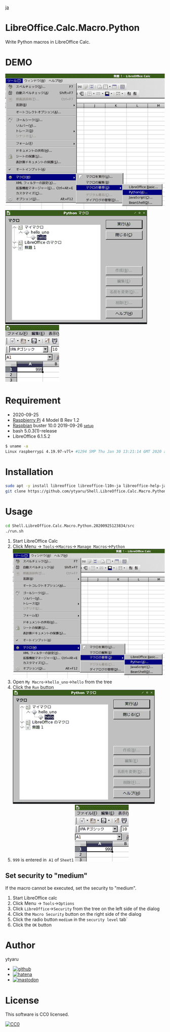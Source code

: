 [ja](./README.ja.md)

# LibreOffice.Calc.Macro.Python

Write Python macros in LibreOffice Calc.

# DEMO

![demo](https://github.com/ytyaru/Shell.LibreOffice.Calc.Macro.Python.20200925123834/blob/master/doc/run0.png?raw=true)  
![demo](https://github.com/ytyaru/Shell.LibreOffice.Calc.Macro.Python.20200925123834/blob/master/doc/run1.png?raw=true)  
![demo](https://github.com/ytyaru/Shell.LibreOffice.Calc.Macro.Python.20200925123834/blob/master/doc/run2.png?raw=true)  

# Requirement

* <time datetime="2020-09-25T12:38:20+0900">2020-09-25</time>
* [Raspbierry Pi](https://ja.wikipedia.org/wiki/Raspberry_Pi) 4 Model B Rev 1.2
* [Raspbian](https://ja.wikipedia.org/wiki/Raspbian) buster 10.0 2019-09-26 <small>[setup](http://ytyaru.hatenablog.com/entry/2019/12/25/222222)</small>
* bash 5.0.3(1)-release
* LibreOffice 6.1.5.2

```sh
$ uname -a
Linux raspberrypi 4.19.97-v7l+ #1294 SMP Thu Jan 30 13:21:14 GMT 2020 armv7l GNU/Linux
```

# Installation

```sh
sudo apt -y install libreoffice libreoffice-l10n-ja libreoffice-help-ja
git clone https://github.com/ytyaru/Shell.LibreOffice.Calc.Macro.Python.20200925123834
```

# Usage

```sh
cd Shell.LibreOffice.Calc.Macro.Python.20200925123834/src
./run.sh
```

1. Start LibreOffice Calc
2. Click Menu → `Tools`→`Macros`→ `Manage Macros`→`Python`
![demo](https://github.com/ytyaru/Shell.LibreOffice.Calc.Macro.Python.20200925123834/blob/master/doc/run0.png?raw=true)
3. Open `My Macro`→`hello_uno`→`hello` from the tree
4. Click the `Run` button
![demo](https://github.com/ytyaru/Shell.LibreOffice.Calc.Macro.Python.20200925123834/blob/master/doc/run1.png?raw=true)
5. `999` is entered in` A1` of `Sheet1`
![demo](https://github.com/ytyaru/Shell.LibreOffice.Calc.Macro.Python.20200925123834/blob/master/doc/run2.png?raw=true)

## Set security to "medium"

If the macro cannot be executed, set the security to "medium".

1. Start LibreOffice calc
2. Click Menu → `Tools`→`Options`
3. Click `LibreOffice`→`Security` from the tree on the left side of the dialog
4. Click the `Macro Security` button on the right side of the dialog
5. Click the radio button `medium` in the `security level` tab`
6. Click the `OK` button

# Author

ytyaru

* [![github](http://www.google.com/s2/favicons?domain=github.com)](https://github.com/ytyaru "github")
* [![hatena](http://www.google.com/s2/favicons?domain=www.hatena.ne.jp)](http://ytyaru.hatenablog.com/ytyaru "hatena")
* [![mastodon](http://www.google.com/s2/favicons?domain=mstdn.jp)](https://mstdn.jp/web/accounts/233143 "mastdon")

# License

This software is CC0 licensed.

[![CC0](http://i.creativecommons.org/p/zero/1.0/88x31.png "CC0")](http://creativecommons.org/publicdomain/zero/1.0/deed.en)

